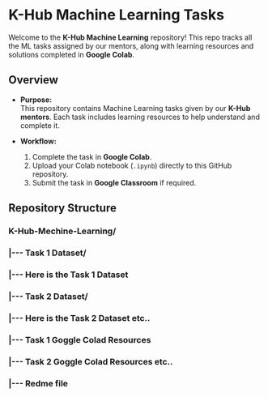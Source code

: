# K-Hub Machine Learning Tasks

Welcome to the **K-Hub Machine Learning** repository! This repo tracks all the ML tasks assigned by our mentors, along with learning resources and solutions completed in **Google Colab**.

## Overview

- **Purpose:**  
  This repository contains Machine Learning tasks given by our **K-Hub mentors**. Each task includes learning resources to help understand and complete it.

- **Workflow:**  
  1. Complete the task in **Google Colab**.  
  2. Upload your Colab notebook (`.ipynb`) directly to this GitHub repository.  
  3. Submit the task in **Google Classroom** if required.

## Repository Structure
### K-Hub-Mechine-Learning/
  ### |--- Task 1 Dataset/ 
###   |--- Here is the Task 1 Dataset
  ### |--- Task 2 Dataset/
###    |--- Here is the Task 2 Dataset etc..
### |--- Task 1 Goggle Colad Resources
### |--- Task 2  Goggle Colad Resources etc..
### |--- Redme file
